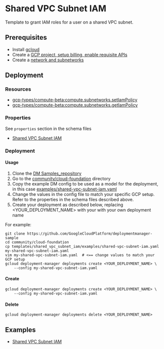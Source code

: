# Shared VPC Subnet IAM

Template to grant IAM roles for a user on a shared VPC subnet.

## Prerequisites

- Install [gcloud](https://cloud.google.com/sdk)
- Create a [GCP project, setup billing, enable requisite APIs](../project/README.md)
- Create a [network and subnetworks](../network/README.md)

## Deployment

### Resources

- [gcp-types/compute-beta:compute.subnetworks.setIamPolicy](https://cloud.google.com/compute/docs/reference/rest/beta/subnetworks/setIamPolicy)
- [gcp-types/compute-beta:compute.subnetworks.getIamPolicy](https://cloud.google.com/compute/docs/reference/rest/beta/subnetworks/getIamPolicy)


### Properties

See `properties` section in the schema files

-  [Shared VPC Subnet IAM](shared_vpc_subnet_iam.py.schema)


### Deployment

#### Usage

1. Clone the [DM Samples_repository](https://github.com/GoogleCloudPlatform/deploymentmanager-sample)
2. Go to the [community/cloud-foundation](community/cloud-foundation) directory
3. Copy the example DM config to be used as a model for the deployment, in this case [examples/shared-vpc-subnet-iam.yaml](examples/shared-vpc-subnet-iam.yaml)
4. Change the values in the config file to match your specific GCP setup.
   Refer to the properties in the schema files described above.
5. Create your deployment as described below, replacing <YOUR_DEPLOYMENT_NAME>
   with your with your own deployment name


For example:

```
git clone https://github.com/GoogleCloudPlatform/deploymentmanager-sample
cd community/cloud-foundation
cp templates/shared_vpc_subnet_iam/examples/shared-vpc-subnet-iam.yaml my-shared-vpc-subnet-iam.yaml
vim my-shared-vpc-subnet-iam.yaml  # <== change values to match your GCP setup
gcloud deployment-manager deployments create <YOUR_DEPLOYMENT_NAME> \
    --config my-shared-vpc-subnet-iam.yaml
```

#### Create

```
gcloud deployment-manager deployments create <YOUR_DEPLOYMENT_NAME> \
    --config my-shared-vpc-subnet-iam.yaml
```


#### Delete

```
gcloud deployment-manager deployments delete <YOUR_DEPLOYMENT_NAME>
```


## Examples

- [Shared VPC Subnet IAM](examples/shared-vpc-subnet-iam.yaml)
